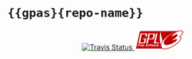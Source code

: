 # `{{gpas}{repo-name}}`

<div align="center">
    <a href="https://travis-ci.org/{{gpas}{repo-owner-username}}/{gpas}{repo-name}}">
        <img alt="Travis Status" src="https://img.shields.io/travis/{{gpas}{repo-owner-username}}/{{gpas}{repo-name}}/master.svg?style=flat-square"/>
    </a>
    <a href="LICENSE.md">
        <img src="docs/assets/gpl-v3-logo.svg" width="100"/>
    </a>
</div>
